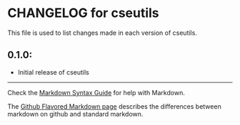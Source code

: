# CHANGELOG for cseutils

This file is used to list changes made in each version of cseutils.

## 0.1.0:

* Initial release of cseutils

- - -
Check the [Markdown Syntax Guide](http://daringfireball.net/projects/markdown/syntax) for help with Markdown.

The [Github Flavored Markdown page](http://github.github.com/github-flavored-markdown/) describes the differences between markdown on github and standard markdown.
